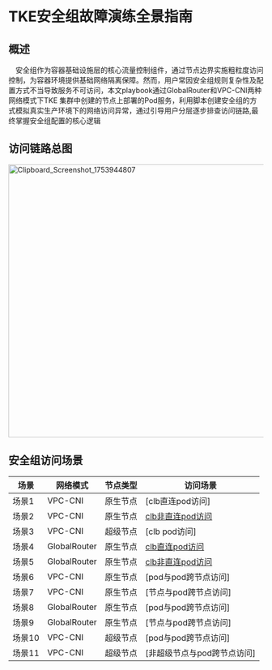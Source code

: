 # TKE安全组故障演练全景指南
## 概述

&emsp;安全组作为容器基础设施层的核心流量控制组件，通过节点边界实施粗粒度访问控制，为容器环境提供基础网络隔离保障。然而，用户常因安全组规则复杂性及配置方式不当导致服务不可访问，本文playbook通过GlobalRouter和VPC-CNI两种网络模式下TKE 集群中创建的节点上部署的Pod服务，利用脚本创建安全组的方式模拟真实生产环境下的网络访问异常，通过引导用户分层逐步排查访问链路,最终掌握安全组配置的核心逻辑
## 访问链路总图
[<img width="762" height="539" alt="Clipboard_Screenshot_1753944807" src="https://github.com/user-attachments/assets/b7754ffa-5913-4a7e-a364-f63bad206ead" />
](https://github.com/aliantli/sg_playbook_1/blob/e7146fc9d53601b87e36ae54f81f09206ae800fc/playbook/image/flowchart.md)
## 安全组访问场景
| 场景            | 网络模式         |节点类型 |访问场景|
|----------------|----------------|------|--|
| 场景1   | VPC-CNI   |原生节点|[clb直连pod访问]|
| 场景2  | VPC-CNI      |原生节点|[clb非直连pod访问](https://github.com/aliantli/sg_playbook_1/tree/fd88f88bd6039c8cba1fc5329265bd7275340204/playbook/VPC-CNI%E4%B8%8B%E9%9D%9E%E7%9B%B4%E8%BF%9E%E5%A4%96%E7%BD%91%E8%AE%BF%E9%97%AEpod%E5%AE%89%E5%85%A8%E7%BB%84%E6%BC%94%E7%BB%83)|
| 场景3  | VPC-CNI   |超级节点|[clb pod访问]|
| 场景4  | GlobalRouter  |  原生节点|[clb直连pod访问](https://github.com/aliantli/sg_playbook_1/tree/b85b59747d72b99054e879a305221aaa8d1eb055/playbook/Global%20Router%E4%B8%8B%E7%9B%B4%E8%BF%9E%E5%A4%96%E7%BD%91%E8%AE%BF%E9%97%AEpod%E5%AE%89%E5%85%A8%E7%BB%84%E6%BC%94%E7%BB%83)|
| 场景5  | GlobalRouter  |   原生节点|[clb非直连pod访问](https://github.com/aliantli/sg_playbook_1/tree/7e52aba356324a51377049cb7af2bbab5bbff9e6/playbook/Global%20Router%E4%B8%8B%E9%9D%9E%E7%9B%B4%E8%BF%9E%E5%A4%96%E7%BD%91%E8%AE%BF%E9%97%AEpod%E5%AE%89%E5%85%A8%E7%BB%84%E6%BC%94%E7%BB%83)|
|场景6 |VPC-CNI|原生节点|[pod与pod跨节点访问]|
|场景7 |VPC-CNI|原生节点|[节点与pod跨节点访问]|
|场景8 |GlobalRouter |原生节点|[pod与pod跨节点访问]|
|场景9 |GlobalRouter |原生节点|[节点与pod跨节点访问]|
|场景10 |VPC-CNI|超级节点|[pod与pod跨节点访问]|
|场景11 |VPC-CNI|超级节点|[非超级节点与pod跨节点访问]|
